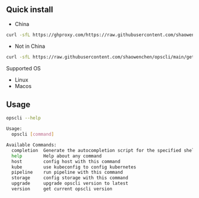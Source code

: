 ## Quick install

- China

```bash
curl -sfL https://ghproxy.com/https://raw.githubusercontent.com/shaowenchen/opscli/main/getopscli.sh |VERSION=v1.0.0 sudo sh -
```

- Not in China

```bash
curl -sfL https://raw.githubusercontent.com/shaowenchen/opscli/main/getopscli.sh | VERSION=v1.0.0 sudo sh -
```

Supported OS

- Linux
- Macos

## Usage

```bash
opscli --help

Usage:
  opscli [command]

Available Commands:
  completion  Generate the autocompletion script for the specified shell
  help        Help about any command
  host        config host with this command
  kube        use kubeconfig to config kubernetes
  pipeline    run pipeline with this command
  storage     config storage with this command
  upgrade     upgrade opscli version to latest
  version     get current opscli version
```